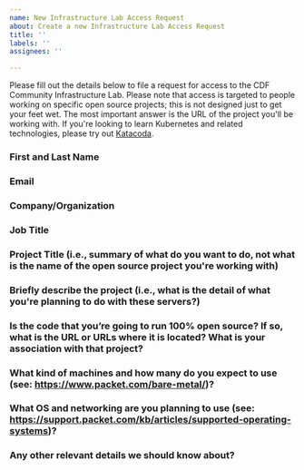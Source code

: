 ```yaml
---
name: New Infrastructure Lab Access Request
about: Create a new Infrastructure Lab Access Request
title: ''
labels: ''
assignees: ''

---
```


Please fill out the details below to file a request for access to the CDF Community Infrastructure Lab. Please note that access is targeted to people working on specific open source projects; this is not designed just to get your feet wet. The most important answer is the URL of the project you'll be working with. If you're looking to learn Kubernetes and related technologies, please try out [Katacoda](https://www.katacoda.com/courses/kubernetes/playground).

### First and Last Name

### Email

### Company/Organization

### Job Title

### Project Title (i.e., summary of what do you want to do, not what is the name of the open source project you're working with)

### Briefly describe the project (i.e., what is the detail of what you're planning to do with these servers?)

### Is the code that you’re going to run 100% open source? If so, what is the URL or URLs where it is located? What is your association with that project?

### What kind of machines and how many do you expect to use (see: https://www.packet.com/bare-metal/)?

### What OS and networking are you planning to use (see: https://support.packet.com/kb/articles/supported-operating-systems)?

### Any other relevant details we should know about?
